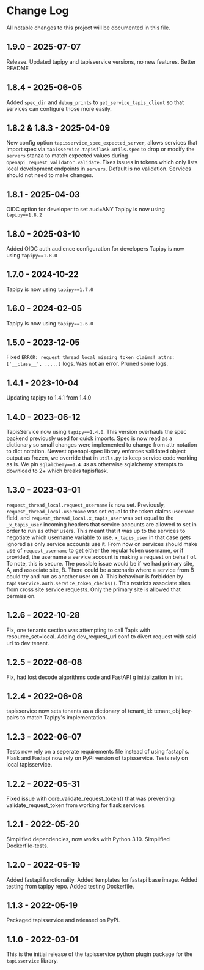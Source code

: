# Change Log
All notable changes to this project will be documented in this file.

## 1.9.0 - 2025-07-07
Release. Updated tapipy and tapisservice versions, no new features.
Better README

## 1.8.4 - 2025-06-05
Added `spec_dir` and `debug_prints` to `get_service_tapis_client` so that services can configure those more easily.

## 1.8.2 & 1.8.3 - 2025-04-09
New config option `tapisservice_spec_expected_server`, allows services that import spec via `tapisservice.tapisflask.utils.spec` to drop or modify the `servers` stanza to match expected values during `openapi_request_validator.validate`. Fixes issues in tokens which only lists local development endpoints in `servers`. Default is no validation. Services should not need to make changes.

## 1.8.1 - 2025-04-03
OIDC option for developer to set aud=ANY
Tapipy is now using `tapipy==1.8.2`

## 1.8.0 - 2025-03-10
Added OIDC auth audience configuration for developers
Tapipy is now using `tapipy==1.8.0`

## 1.7.0 - 2024-10-22
Tapipy is now using `tapipy==1.7.0`

## 1.6.0 - 2024-02-05
Tapipy is now using `tapipy==1.6.0`

## 1.5.0 - 2023-12-05
Fixed `ERROR: request_thread_local missing token_claims! attrs: ['__class__', .....]` logs. Was not an error.
Pruned some logs.

## 1.4.1 - 2023-10-04
Updating tapipy to 1.4.1 from 1.4.0

## 1.4.0 - 2023-06-12
TapisService now using `tapipy==1.4.0`. This version overhauls the spec backend previously used for quick imports.
Spec is now read as a dictionary so small changes were implemented to change from attr notation to dict notation.
Newest openapi-spec library enforces validated object output as frozen, we override that in `utils.py` to keep
service code working as is.
We pin `sqlalchemy==1.4.48` as otherwise sqlalchemy attempts to download to 2+ which breaks tapisflask.

## 1.3.0 - 2023-03-01
`request_thread_local.request_username` is now set. Previously, `request_thread_local.username` was set equal to the token
claims `username` field, and `request_thread_local.x_tapis_user` was set equal to the `_x_tapis_user` incoming headers
that service accounts are allowed to set in order to run as other users. This meant that it was up to the services to
negotiate which username variable to use. `x_tapis_user` in that case gets ignored as only service accounts use it. From
now on services should make use of `request_username` to get either the regular token username, or if provided, the
username a service account is making a request on behalf of.
To note, this is secure. The possible issue would be if we had primary site, A, and associate site, B. There could be a
scenario where a service from B could try and run as another user on A. This behaviour is forbidden by 
`tapisservice.auth.service_token_checks()`. This restricts associate sites from cross site service requests. Only the
primary site is allowed that permission.

## 1.2.6 - 2022-10-28
Fix, one tenants section was attempting to call Tapis with resource_set=local.
Adding dev_request_url conf to divert request with said url to dev tenant.

## 1.2.5 - 2022-06-08
Fix, had lost decode algorithms code and FastAPI g initialization in init.

## 1.2.4 - 2022-06-08
tapisservice now sets tenants as a dictionary of tenant_id: tenant_obj key-pairs to match Tapipy's implementation.

## 1.2.3 - 2022-06-07
Tests now rely on a seperate requirements file instead of using fastapi's.
Flask and Fastapi now rely on PyPi version of tapisservice.
Tests rely on local tapisservice.

## 1.2.2 - 2022-05-31
Fixed issue with core_validate_request_token() that was preventing validate_request_token from working for flask services.

## 1.2.1 - 2022-05-20
Simplified dependencies, now works with Python 3.10.
Simplified Dockerfile-tests.

## 1.2.0 - 2022-05-19
Added fastapi functionality.
Added templates for fastapi base image.
Added testing from tapipy repo.
Added testing Dockerfile.

## 1.1.3 - 2022-05-19
Packaged tapisservice and released on PyPi.

## 1.1.0 - 2022-03-01
This is the initial release of the tapisservice python plugin package for the `tapisservice` library. 